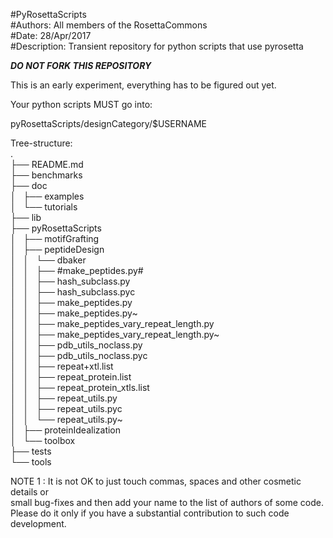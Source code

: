 #PyRosettaScripts   
#Authors: All members of the RosettaCommons  
#Date: 28/Apr/2017    
#Description: Transient repository for python scripts that use pyrosetta  

***DO NOT FORK THIS REPOSITORY***
  
This is an early experiment, everything has to be figured out yet.  
  
Your python scripts MUST go into:  
  
pyRosettaScripts/designCategory/$USERNAME  
  
  
Tree-structure:  
 .  
 ├── README.md  
 ├── benchmarks  
 ├── doc  
 │   ├── examples  
 │   └── tutorials  
 ├── lib  
 ├── pyRosettaScripts  
 │   ├── motifGrafting  
 │   ├── peptideDesign  
 │   │   └── dbaker  
 │   │       ├── #make_peptides.py#  
 │   │       ├── hash_subclass.py  
 │   │       ├── hash_subclass.pyc  
 │   │       ├── make_peptides.py  
 │   │       ├── make_peptides.py~  
 │   │       ├── make_peptides_vary_repeat_length.py  
 │   │       ├── make_peptides_vary_repeat_length.py~  
 │   │       ├── pdb_utils_noclass.py  
 │   │       ├── pdb_utils_noclass.pyc  
 │   │       ├── repeat+xtl.list  
 │   │       ├── repeat_protein.list  
 │   │       ├── repeat_protein_xtls.list  
 │   │       ├── repeat_utils.py  
 │   │       ├── repeat_utils.pyc  
 │   │       └── repeat_utils.py~  
 │   ├── proteinIdealization  
 │   └── toolbox  
 ├── tests  
 └── tools  
  
NOTE 1 : It is not OK to just touch commas, spaces and other cosmetic details or   
         small bug-fixes and then add your name to the list of authors of some code.  
         Please do it only if you have a substantial contribution to such code development.  
  
